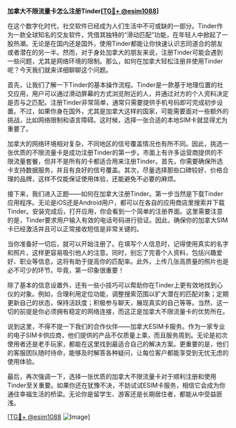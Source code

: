 **加拿大不限流量卡怎么注册Tinder[[TG💪+ @esim1088](https://t.me/s/esim1088)]**

在这个数字化时代，社交软件已经成为人们生活中不可或缺的一部分。Tinder作为一款全球知名的交友软件，凭借其独特的“滑动匹配”功能，在年轻人中掀起了一股热潮。无论是在国内还是国外，使用Tinder都能让你快速认识志同道合的朋友或者潜在的另一半。然而，对于身处加拿大的朋友来说，注册Tinder可能会遇到一些问题，尤其是网络环境的限制。那么，如何在加拿大轻松注册并使用Tinder呢？今天我们就来详细聊聊这个问题。

首先，让我们了解一下Tinder的基本操作流程。Tinder是一款基于地理位置的社交应用，用户可以通过滑动屏幕的方式浏览附近的人，并通过对方的个人资料决定是否与之匹配。注册Tinder非常简单，通常只需要提供手机号码即可完成初步设置。不过，如果你身在国外，尤其是加拿大这样的国家，可能需要面对一些额外的挑战，比如网络限制和语言障碍。这时候，选择一张合适的本地SIM卡就显得尤为重要了。

加拿大的网络环境相对复杂，不同地区的信号覆盖情况也有所不同。因此，挑选一张优质的不限流量卡是成功注册Tinder的第一步。市面上有许多运营商提供的不限流量套餐，但并不是所有的卡都适合用来注册Tinder。首先，你需要确保所选卡支持数据服务，并且有良好的信号覆盖。其次，尽量选择那些口碑较好、价格合理的品牌，这样不仅能保证使用体验，还能避免不必要的麻烦。

接下来，我们进入正题——如何在加拿大注册Tinder。第一步当然是下载Tinder应用程序。无论是iOS还是Android用户，都可以在各自的应用商店里搜索并下载Tinder。安装完成后，打开应用，你会看到一个简单的注册界面。这里需要注意的是，Tinder要求用户输入有效的电话号码进行验证。因此，确保你的加拿大SIM卡已经激活并且可以正常接收短信是非常关键的。

当你准备好一切后，就可以开始注册了。在填写个人信息时，记得使用真实的名字和照片，这样更容易吸引他人的注意。同时，别忘了完善个人资料，包括兴趣爱好、职业等信息，这将有助于提高你的匹配率。此外，上传几张高质量的照片也是必不可少的环节。毕竟，第一印象很重要！

除了基本的信息设置外，还有一些小技巧可以帮助你在Tinder上更有效地找到心仪的对象。例如，合理利用定位功能，调整搜索范围以扩大潜在的匹配对象；定期更新自己的状态，保持活跃度；积极参与聊天，展现真实的自己等等。当然，这一切的前提是你必须拥有稳定的网络连接，而这正是加拿大不限流量卡的优势所在。

说到这里，不得不提一下我们的合作伙伴——加拿大ESIM卡服务。作为一家专业的电子SIM卡供应商，他们提供的产品不仅质量上乘，而且服务周到。无论是初次使用者还是老手玩家，都能在这里找到最适合自己的解决方案。更重要的是，他们的客服团队随时待命，能够及时解答各种疑问，让每位客户都能享受到无忧无虑的使用体验。

最后，再次强调一下，选择一张优质的加拿大不限流量卡对于顺利注册和使用Tinder至关重要。如果你还在犹豫不决，不妨试试ESIM卡服务，相信它会成为你通往幸福生活的桥梁。无论你是留学生、游客还是长期居住者，都能从中受益匪浅。

[[TG💪+ @esim1088](https://t.me/s/esim1088) ![Image](https://i.postimg.cc/4NQfJmqS/Snipaste-2025-05-13-00-14-12.png)]